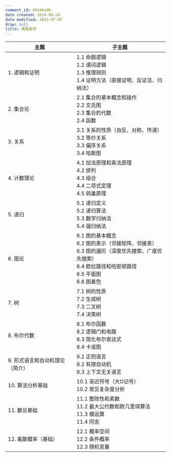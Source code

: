 ```yaml
---
comment_id: 06446a9b
date created: 2024-08-24
date modified: 2025-07-07
draw: null
title: 离散数学
---
```

| 主题 | 子主题 |
|------|--------|
| 1. 逻辑和证明 | 1.1 命题逻辑<br>1.2 谓词逻辑<br>1.3 推理规则<br>1.4 证明方法（直接证明、反证法、归纳法）|
| 2. 集合论 | 2.1 集合的基本概念和操作<br>2.2 文氏图<br>2.3 集合的代数<br>2.4 函数 |
| 3. 关系 | 3.1 关系的性质（自反、对称、传递）<br>3.2 等价关系<br>3.3 偏序关系<br>3.4 哈斯图 |
| 4. 计数理论 | 4.1 加法原理和乘法原理<br>4.2 排列<br>4.3 组合<br>4.4 二项式定理<br>4.5 鸽巢原理 |
| 5. 递归 | 5.1 递归定义<br>5.2 递归算法<br>5.3 数学归纳法<br>5.4 强归纳法 |
| 6. 图论 | 6.1 图的基本概念<br>6.2 图的表示（邻接矩阵、邻接表）<br>6.3 图的遍历（深度优先搜索、广度优先搜索）<br>6.4 欧拉路径和哈密顿路径<br>6.5 平面图<br>6.6 图着色 |
| 7. 树 | 7.1 树的性质<br>7.2 生成树<br>7.3 二叉树<br>7.4 决策树 |
| 8. 布尔代数 | 8.1 布尔函数<br>8.2 逻辑门和电路<br>8.3 简化布尔表达式<br>8.4 卡诺图 |
| 9. 形式语言和自动机理论（简介）| 9.1 正则语言<br>9.2 有限自动机<br>9.3 上下文无关语言 |
| 10. 算法分析基础 | 10.1 渐近符号（大O记号）<br>10.2 常见复杂度分析 |
| 11. 数论基础 | 11.1 整除性和素数<br>11.2 最大公约数和欧几里得算法<br>11.3 模运算<br>11.4 同余 |
| 12. 离散概率（基础）| 12.1 概率空间<br>12.2 条件概率<br>12.3 随机变量 |
